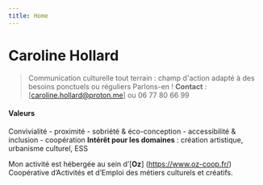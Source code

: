 ```yaml
---
title: Home
---
```


# Caroline Hollard

> Communication culturelle tout terrain : champ d'action adapté à des besoins ponctuels ou réguliers
> Parlons-en !
> **Contact** : [caroline.hollard@proton.me] ou 06 77 80 66 99

#### Valeurs
Convivialité - proximité - sobriété & éco-conception - accessibilité & inclusion - coopération 
**Intérêt pour les domaines** : création artistique, urbanisme culturel, ESS

Mon activité est hébergée au sein d’[**Oz**] (https://www.oz-coop.fr/) Coopérative d’Activités et d’Emploi des métiers culturels et créatifs.
